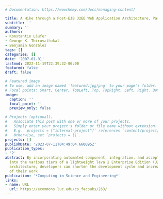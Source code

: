```yaml
---
# Documentation: https://wowchemy.com/docs/managing-content/

title: A Hike through a Post-EJB J2EE Web Application Architecture, Part III
subtitle: ''
summary: ''
authors:
- Konstantin Läufer
- George K. Thiruvathukal
- Benjamin González
tags: []
categories: []
date: '2007-01-01'
lastmod: 2022-11-19T22:39:32-06:00
featured: false
draft: false

# Featured image
# To use, add an image named `featured.jpg/png` to your page's folder.
# Focal points: Smart, Center, TopLeft, Top, TopRight, Left, Right, BottomLeft, Bottom, BottomRight.
image:
  caption: ''
  focal_point: ''
  preview_only: false

# Projects (optional).
#   Associate this post with one or more of your projects.
#   Simply enter your project's folder or file name without extension.
#   E.g. `projects = ["internal-project"]` references `content/project/deep-learning/index.md`.
#   Otherwise, set `projects = []`.
projects: []
publishDate: '2023-07-11T04:49:04.660095Z'
publication_types:
- '2'
abstract: By incorporating automated component, integration, and acceptance testing
  into the various tiers of a lightweight lava 2 Enterprise Edition (J2EE) Web application
  architecture, developers can shorten the development cycle and increase the quality
  of their work
publication: '*Computing in Science and Engineering*'
links:
- name: URL
  url: https://ecommons.luc.edu/cs_facpubs/263/
---
```

